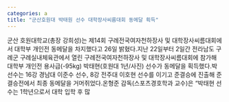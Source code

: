 ```yaml
---
categories: a
title: "군산호원대 박태원 선수 대학장사씨름대회 동메달 획득"
---
```

군산 호원대학교(총장 강희성)는 제14회 구례전국여자천하장사 및 대학장사씨름대회에서 대학부 개인전 동메달을 차지했다고 26일 밝혔다.지난 22일부터 2일간 전라남도 구례군 구례실내체육관에서 열린 구례전국여자천하장사 및 대학장사씨름대회에 참가해 대학부 개인전 용사급(-95kg) 박태현(호원대 1년/사진) 선수가 동메달을 획득했다.박 선수는 16강 경남대 이준수 선수, 8강 전주대 이호현 선수를 이기고 준결승에 진출해 준결승전에서 최종 동메달을 거머쥐었다.온형준 감독(스포츠경호학과 교수)은 “박태현 선수는 1학년으로서 대학 입학 후 많